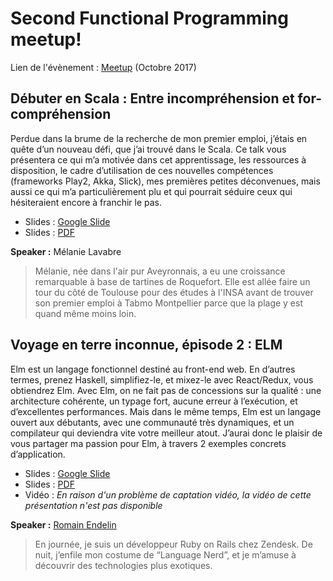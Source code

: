 # Second Functional Programming meetup!

Lien de l'évènement : [Meetup](https://www.meetup.com/fr-FR/Functional-Programming-Montpellier/events/244080708/) (Octobre 2017)

## Débuter en Scala : Entre incompréhension et for-compréhension

Perdue dans la brume de la recherche de mon premier emploi, j’étais en quête d’un nouveau défi, que j’ai trouvé dans le Scala. 
Ce talk vous présentera ce qui m’a motivée dans cet apprentissage, les ressources à disposition, le cadre d’utilisation de 
ces nouvelles compétences (frameworks Play2, Akka, Slick), 
mes premières petites déconvenues, mais aussi ce qui m’a particulièrement plu et qui pourrait séduire ceux qui 
hésiteraient encore à franchir le pas.

 * Slides : [Google Slide](https://docs.google.com/presentation/d/1SxvOP6JmNw7N9U2xuJGvaGVOZUDkw02pKXL8y_B2LyA/edit?usp=sharing)
 * Slides : [PDF](https://github.com/Functional-Programming-Montpellier/slides/raw/master/meetup-002-oct-2017/Apprendre%20le%20Scala%20pour%20son%20premier%20emploi.pdf)

**Speaker :** Mélanie Lavabre

> Mélanie, née dans l'air pur Aveyronnais, a eu une croissance remarquable à base de tartines de Roquefort. 
> Elle est allée faire un tour du côté de Toulouse pour des études à l'INSA avant de trouver son premier emploi à 
> Tabmo Montpellier parce que la plage y est quand même moins loin.

## Voyage en terre inconnue, épisode 2 : ELM

Elm est un langage fonctionnel destiné au front-end web. En d’autres termes, prenez Haskell, simplifiez-le, et mixez-le avec 
React/Redux, vous obtiendrez Elm. Avec Elm, on ne fait pas de concessions sur la qualité : une architecture cohérente, 
un typage fort, aucune erreur à l’exécution, et d’excellentes performances. Mais dans le même temps, 
Elm est un langage ouvert aux débutants, avec une communauté très dynamiques, et un compilateur qui 
deviendra vite votre meilleur atout. J’aurai donc le plaisir de vous partager ma passion pour Elm, 
à travers 2 exemples concrets d’application.

 * Slides : [Google Slide](https://docs.google.com/presentation/d/128XGMyQPqhm9j0fwe9kxSdGppoqc7d15VpCo79dwIg8/edit?usp=sharing)
 * Slides : [PDF](https://github.com/Functional-Programming-Montpellier/slides/raw/master/meetup-002-oct-2017/Voyage%20en%20terre%20inconnue%20-%20Elm.pdf)
 * Vidéo : *En raison d'un problème de captation vidéo, la vidéo de cette présentation n'est pas disponible*
 
**Speaker :** [Romain Endelin](http://twitter.com/RomainEndelin)

> En journée, je suis un développeur Ruby on Rails chez Zendesk. De nuit, j’enfile mon costume de “Language Nerd”, et je m’amuse à découvrir des technologies plus exotiques.
